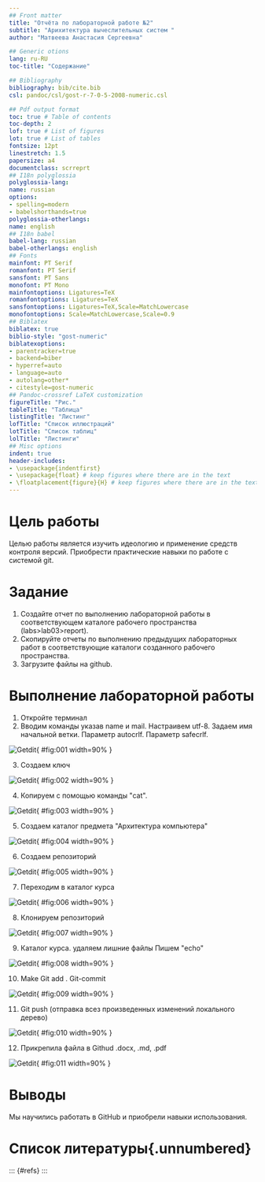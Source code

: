 ```yaml
---
## Front matter
title: "Отчёта по лабораторной работе №2"
subtitle: "Арихитектура вычеслительных систем "
author: "Матвеева Анастасия Сергеевна"

## Generic otions
lang: ru-RU
toc-title: "Содержание"

## Bibliography
bibliography: bib/cite.bib
csl: pandoc/csl/gost-r-7-0-5-2008-numeric.csl

## Pdf output format
toc: true # Table of contents
toc-depth: 2
lof: true # List of figures
lot: true # List of tables
fontsize: 12pt
linestretch: 1.5
papersize: a4
documentclass: scrreprt
## I18n polyglossia
polyglossia-lang:
name: russian
options:
- spelling=modern
- babelshorthands=true
polyglossia-otherlangs:
name: english
## I18n babel
babel-lang: russian
babel-otherlangs: english
## Fonts
mainfont: PT Serif
romanfont: PT Serif
sansfont: PT Sans
monofont: PT Mono
mainfontoptions: Ligatures=TeX
romanfontoptions: Ligatures=TeX
sansfontoptions: Ligatures=TeX,Scale=MatchLowercase
monofontoptions: Scale=MatchLowercase,Scale=0.9
## Biblatex
biblatex: true
biblio-style: "gost-numeric"
biblatexoptions:
- parentracker=true
- backend=biber
- hyperref=auto
- language=auto
- autolang=other*
- citestyle=gost-numeric
## Pandoc-crossref LaTeX customization
figureTitle: "Рис."
tableTitle: "Таблица"
listingTitle: "Листинг"
lofTitle: "Список иллюстраций"
lotTitle: "Список таблиц"
lolTitle: "Листинги"
## Misc options
indent: true
header-includes:
- \usepackage{indentfirst}
- \usepackage{float} # keep figures where there are in the text
- \floatplacement{figure}{H} # keep figures where there are in the text
---
```


# Цель работы

Целью работы является изучить идеологию и
применение средств контроля версий. Приобрести практические
навыки по работе с системой git.
# Задание
1. Создайте отчет по выполнению лабораторной работы в соответствующем
каталоге рабочего пространства (labs>lab03>report).
2. Скопируйте отчеты по выполнению предыдущих лабораторных работ в
соответствующие каталоги созданного рабочего пространства.
3. Загрузите файлы на github.

# Выполнение лабораторной работы
1. Откройте терминал
2. Вводим команды указав name и mail.
  Настраивем utf-8. Задаем имя начальной ветки.
  Параметр autocrlf. 
  Параметр safecrlf.
  
![ Getdit ](image/1.png){ #fig:001 width=90% }

3. Создаем ключ

![ Getdit ](image/2.png){ #fig:002 width=90% } 

4. Копируем с помощью команды "cat".

![ Getdit ](image/3.png){ #fig:003 width=90% }

5. Создаем каталог предмета "Архитектура компьютера"

![ Getdit ](image/4.png){ #fig:004 width=90% }

6. Создаем репозиторий 

![ Getdit ](image/5.png){ #fig:005 width=90% }

7. Переходим в каталог курса

![ Getdit ](image/6.png){ #fig:006 width=90% }

8. Клонируем репозиторий 

![ Getdit ](image/7.png){ #fig:007 width=90% }

9. Каталог курса.
удаляем лишние файлы 
Пишем "echo"

![ Getdit ](image/8.png){ #fig:008 width=90% }

10. Make 
Git add .
Git-commit 

![ Getdit ](image/9.png){ #fig:009 width=90% }

11. Git push (отправка всез произведенных изменений локального дерево)

![ Getdit ](image/10.png){ #fig:010 width=90% }

12. Прикрепила файла в Githud .docx, .md, .pdf

![ Getdit ](image/11.png){ #fig:011 width=90% }




# Выводы
Мы научились работать в GitHub и приобрели навыки использования.


# Список литературы{.unnumbered}

::: {#refs}
:::

